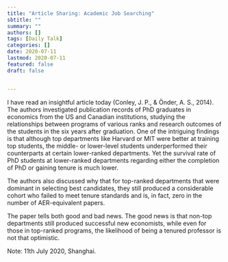 ```yaml
---
title: "Article Sharing: Academic Job Searching"
sbtitle: ""
summary: ""
authors: []
tags: [Daily Talk]
categories: []
date: 2020-07-11
lastmod: 2020-07-11
featured: false
draft: false


---
```


I have read an insightful article today (Conley, J. P., & Önder, A. S., 2014). The authors investigated publication records of PhD graduates in economics from the US and Canadian institutions, studying the relationships between programs of various ranks and research outcomes of the students in the six years after graduation. One of the intriguing findings is that although top departments like Harvard or MIT were better at training top students, the middle- or lower-level students underperformed their counterparts at certain lower-ranked departments. Yet the survival rate of PhD students at lower-ranked departments regarding either the completion of PhD or gaining tenure is much lower.

The authors also discussed why that for top-ranked departments that were dominant in selecting best candidates, they still produced a considerable cohort who failed to meet tenure standards and is, in fact, zero in the number of AER-equivalent papers.

The paper tells both good and bad news. The good news is that non-top departments still produced successful new economists, while even for those in top-ranked programs, the likelihood of being a tenured professor is not that optimistic.

Note: 11th July 2020, Shanghai.
